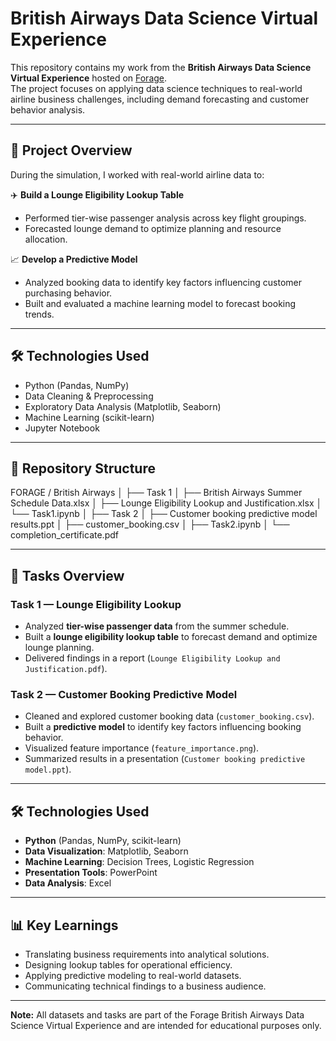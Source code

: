 # British Airways Data Science Virtual Experience

This repository contains my work from the **British Airways Data Science Virtual Experience** hosted on [Forage](https://www.theforage.com/simulations/british-airways/data-science-yqoz).  
The project focuses on applying data science techniques to real-world airline business challenges, including demand forecasting and customer behavior analysis.

---

## 📌 Project Overview

During the simulation, I worked with real-world airline data to:

✈️ **Build a Lounge Eligibility Lookup Table**  
- Performed tier-wise passenger analysis across key flight groupings.  
- Forecasted lounge demand to optimize planning and resource allocation.

📈 **Develop a Predictive Model**  
- Analyzed booking data to identify key factors influencing customer purchasing behavior.  
- Built and evaluated a machine learning model to forecast booking trends.

---

## 🛠️ Technologies Used
- Python (Pandas, NumPy)
- Data Cleaning & Preprocessing
- Exploratory Data Analysis (Matplotlib, Seaborn)
- Machine Learning (scikit-learn)
- Jupyter Notebook

---

## 📂 Repository Structure
FORAGE / British Airways
│
├── Task 1
│ ├── British Airways Summer Schedule Data.xlsx
│ ├── Lounge Eligibility Lookup and Justification.xlsx
│ └── Task1.ipynb
│
├── Task 2
│ ├── Customer booking predictive model results.ppt
│ ├── customer_booking.csv
│ ├── Task2.ipynb
│
└── completion_certificate.pdf


---

## 📝 Tasks Overview

### **Task 1 — Lounge Eligibility Lookup**
- Analyzed **tier-wise passenger data** from the summer schedule.
- Built a **lounge eligibility lookup table** to forecast demand and optimize lounge planning.
- Delivered findings in a report (`Lounge Eligibility Lookup and Justification.pdf`).

### **Task 2 — Customer Booking Predictive Model**
- Cleaned and explored customer booking data (`customer_booking.csv`).
- Built a **predictive model** to identify key factors influencing booking behavior.
- Visualized feature importance (`feature_importance.png`).
- Summarized results in a presentation (`Customer booking predictive model.ppt`).

---

## 🛠️ Technologies Used
- **Python** (Pandas, NumPy, scikit-learn)
- **Data Visualization**: Matplotlib, Seaborn
- **Machine Learning**: Decision Trees, Logistic Regression
- **Presentation Tools**: PowerPoint
- **Data Analysis**: Excel

---

## 📊 Key Learnings
- Translating business requirements into analytical solutions.
- Designing lookup tables for operational efficiency.
- Applying predictive modeling to real-world datasets.
- Communicating technical findings to a business audience.

---

**Note:** All datasets and tasks are part of the Forage British Airways Data Science Virtual Experience and are intended for educational purposes only.


